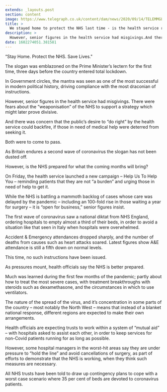 ```yaml
--- 
extends: _layouts.post 
section: content 
image: https://www.telegraph.co.uk/content/dam/news/2020/09/14/TELEMMGLPICT000234159459_trans_NvBQzQNjv4BqcRhLREbzBl_qvRzRSeCcWZxWLfs5mAvkbXYQqrLnBas.jpeg?impolicy=logo-overlay 
title: > 
  We stayed home to protect the NHS last time - is the health service ready for the second wave? 
description: > 
  However, senior figures in the health service had misgivings.And there was concern that the public’s desire to “do right” by the health service could backfire, if those in need of medical help were deterred from seeking it.As Britain endures a second wave of coronavirus the slogan has not been dusted off.On Friday, the health service launched a new campaign – Help Us To Help You – reminding patients that they are not “a burden” and urging those in need of help to get it.All NHS trusts have been told to draw up contingency plans to cope with a worst case scenario where 35 per cent of beds are devoted to coronavirus patients. 
date: 1602274051.381581 
--- 
```

“Stay Home. Protect the NHS. Save Lives."

The slogan was emblazoned on the Prime Minister’s lectern for the first time, three days before the country entered total lockdown.

In Government circles, the mantra was seen as one of the most successful in modern political history, driving compliance with the most draconian of instructions.

However, senior figures in the health service had misgivings. There were fears about the “weaponisation” of the NHS to support a strategy which might later prove divisive.

And there was concern that the public’s desire to “do right” by the health service could backfire, if those in need of medical help were deterred from seeking it.

Both were to come to pass.

As Britain endures a second wave of coronavirus the slogan has not been dusted off.

However, is the NHS prepared for what the coming months will bring?

On Friday, the health service launched a new campaign – Help Us To Help You – reminding patients that they are not “a burden” and urging those in need of help to get it.

While the NHS is battling a mammoth backlog of cases whose care was delayed by the pandemic – including an 100-fold rise in those waiting a year for surgery – it is “open for business,” senior figures insist.

The first wave of coronavirus saw a national diktat from NHS England, ordering hospitals to empty almost a third of their beds, in order to avoid a situation like that seen in Italy when hospitals were overwhelmed.

Accident & Emergency attendances dropped sharply, and the number of deaths from causes such as heart attacks soared. Latest figures show A&E attendance is still a fifth down on normal levels.

This time, no such instructions have been issued.

As pressures mount, health officials say the NHS is better prepared.

Much was learned during the first few months of the pandemic; partly about how to treat the most severe cases, with treatment breakthroughs with steroids such as dexamethasone, and the circumstances in which to use ventilators.

The nature of the spread of the virus, and it’s concentration in some parts of the country – most notably the North West – means that instead of a blanket national response, different regions are expected to make their own arrangements.

Health officials are expecting trusts to work within a system of “mutual aid” – with hospitals asked to assist each other, in order to keep services for non-Covid patients running for as long as possible.

However, some hospital managers in the worst-hit areas say they are under pressure to “hold the line” and avoid cancellations of surgery, as part of efforts to demonstrate that the NHS is working, when they think such measures are necessary.

All NHS trusts have been told to draw up contingency plans to cope with a worst case scenario where 35 per cent of beds are devoted to coronavirus patients.
